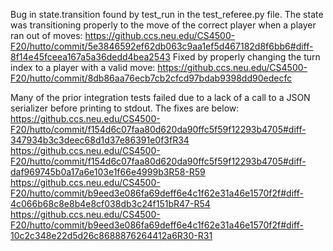 Bug in state.transition found by test_run in the test_referee.py file.  The state was transitioning properly to the move of the correct player when a player ran out of moves:
https://github.ccs.neu.edu/CS4500-F20/hutto/commit/5e3846592ef62db063c9aa1ef5d467182d8f6bb6#diff-8f14e45fceea167a5a36dedd4bea2543
Fixed by properly changing the turn index to a player with a valid move:
https://github.ccs.neu.edu/CS4500-F20/hutto/commit/8db86aa76ecb7cb2cfcd97bdab9398dd90edecfc

Many of the prior integration tests failed due to a lack of a call to a JSON serializer before printing to stdout. The fixes are below:
https://github.ccs.neu.edu/CS4500-F20/hutto/commit/f154d6c07faa80d620da90ffc5f59f12293b4705#diff-347934b3c3deec68d1d37e86391e0f3fR34
https://github.ccs.neu.edu/CS4500-F20/hutto/commit/f154d6c07faa80d620da90ffc5f59f12293b4705#diff-daf969745b0a17a6e103e1f66e4999b3R58-R59
https://github.ccs.neu.edu/CS4500-F20/hutto/commit/b9eed3e086fa69deff6e4c1f62e31a46e1570f2f#diff-4c066b68c8e8b4e8cf038db3c24f151bR47-R54
https://github.ccs.neu.edu/CS4500-F20/hutto/commit/b9eed3e086fa69deff6e4c1f62e31a46e1570f2f#diff-10c2c348e22d5d26c8688876264412a6R30-R31